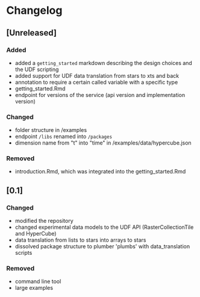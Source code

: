 # Changelog

## [Unreleased]

### Added
- added a `getting_started` markdown describing the design choices and the UDF scripting
- added support for UDF data translation from stars to xts and back
- annotation to require a certain called variable with a specific type
- getting_started.Rmd
- endpoint for versions of the service (api version and implementation version)

### Changed
- folder structure in /examples
- endpoint `/libs` renamed into `/packages`
- dimension name from "t" into "time" in /examples/data/hypercube.json

### Removed
- introduction.Rmd, which was integrated into the getting_started.Rmd


## [0.1]

### Changed
- modified the repository
- changed experimental data models to the UDF API (RasterCollectionTile and HyperCube)
- data translation from lists to stars into arrays to stars
- dissolved package structure to plumber 'plumbs' with data_translation scripts

### Removed
- command line tool
- large examples
